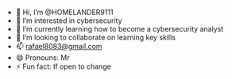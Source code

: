 - 👋 Hi, I’m @HOMELANDER9111
- 👀 I’m interested in cybersecurity 
- 🌱 I’m currently learning how to become a cybersecurity analyst 
- 💞️ I’m looking to collaborate on learning key skills
- 📫 rafael8083@gmail.com 
- 😄 Pronouns: Mr
- ⚡ Fun fact: If open to change

<!---
HOMELANDER9111/HOMELANDER9111 is a ✨ special ✨ repository because its `README.md` (this file) appears on your GitHub profile.
You can click the Preview link to take a look at your changes.
--->
